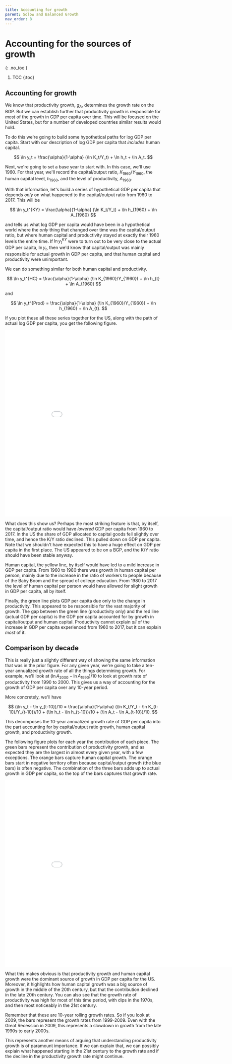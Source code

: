 ```yaml
---
title: Accounting for growth
parent: Solow and Balanced Growth
nav_order: 8
---
```


# Accounting for the sources of growth
{: .no_toc }

1. TOC 
{:toc}

## Accounting for growth
We know that productivity growth, $g_A$, determines the growth rate on the BGP. But we can establish further that productivity growth is responsible for *most* of the growth in GDP per capita over time. This will be focused on the United States, but for a number of developed countries similar results would hold.

To do this we're going to build some hypothetical paths for log GDP per capita. Start with our description of log GDP per capita that *includes* human capital. 

$$
\ln y_t = \frac{\alpha}{1-\alpha} (\ln K_t/Y_t) + \ln h_t + \ln A_t.
$$

Next, we're going to set a base year to start with. In this case, we'll use 1960. For that year, we'll record the capital/output ratio, $K_{1960}/Y_{1960}$, the human capital level, $h_{1960}$, and the level of productivity, $A_{1960}$. 

With that information, let's build a series of hypothetical GDP per capita that depends *only* on what happened to the capital/output ratio from 1960 to 2017. This will be

$$
\ln y_t^{KY} = \frac{\alpha}{1-\alpha} (\ln K_t/Y_t) + \ln h_{1960} + \ln A_{1960}
$$

and tells us what log GDP per capita would have been in a hypothetical world where the *only* thing that changed over time was the capital/output ratio, but where human capital and productivity stayed at exactly their 1960 levels the entire time. If $\ln y_t^{KY}$ were to turn out to be very close to the actual GDP per capita, $\ln y_t$, then we'd know that capital/output was mainly responsible for actual growth in GDP per capita, and that human capital and productivity were unimportant. 

We can do something similar for both human capital and productivity. 

$$
\ln y_t^{HC} = \frac{\alpha}{1-\alpha} (\ln K_{1960}/Y_{1960}) + \ln h_{t} + \ln A_{1960}
$$

and 

$$
\ln y_t^{Prod} = \frac{\alpha}{1-\alpha} (\ln K_{1960}/Y_{1960}) + \ln h_{1960} + \ln A_{t}.
$$

If you plot these all these series together for the US, along with the path of actual log GDP per capita, you get the following figure.

<iframe width="900" height="600" frameborder="0" scrolling="no" src="//plotly.com/~dvollrath/81.embed"></iframe>

What does this show us? Perhaps the most striking feature is that, by itself, the capital/output ratio would have *lowered* GDP per capita from 1960 to 2017. In the US the share of GDP allocated to capital goods fell slightly over time, and hence the K/Y ratio declined. This pulled down on GDP per capita. Note that we shouldn't have expected this to have a huge effect on GDP per capita in the first place. The US appeared to be on a BGP, and the K/Y ratio should have been stable anyway. 

Human capital, the yellow line, by itself would have led to a mild increase in GDP per capita. From 1960 to 1980 there was growth in human capital per person, mainly due to the increase in the ratio of workers to people because of the Baby Boom and the spread of college education. From 1980 to 2017 the level of human capital per person would have allowed for slight growth in GDP per capita, all by itself. 

Finally, the green line plots GDP per capita due only to the change in productivity. This appeared to be responsible for the vast majority of growth. The gap between the green line (productivity only) and the red line (actual GDP per capita) is the GDP per capita accounted for by growth in capital/output and human capital. Productivity cannot explain *all* of the increase in GDP per capita experienced from 1960 to 2017, but it can explain *most* of it. 

## Comparison by decade
This is really just a slightly different way of showing the same information that was in the prior figure. For any given year, we're going to take a ten-year annualized growth rate of all the things determining growth. For example, we'll look at $(\ln A_{2000} - \ln A_{1990})/10$ to look at growth rate of productivity from 1990 to 2000. This gives us a way of accounting for the growth of GDP per capita over any 10-year period. 

More concretely, we'll have

$$
(\ln y_t - \ln y_{t-10})/10 = \frac{\alpha}{1-\alpha} (\ln K_t/Y_t - \ln K_{t-10}/Y_{t-10})/10 + (\ln h_t - \ln h_{t-10})/10 + (\ln A_t - \ln A_{t-10})/10.
$$

This decomposes the 10-year annualized growth rate of GDP per capita into the part accounting for by capital/output ratio growth, human capital growth, and productivity growth. 

The following figure plots for each year the contribution of each piece. The green bars represent the contribution of productivity growth, and as expected they are the largest in almost every given year, with a few exceptions. The orange bars capture human capital growth. The orange bars start in negative territory often because capital/output growth (the blue bars) is often negative. The combination of the three bars adds up to actual growth in GDP per capita, so the top of the bars captures that growth rate.

<iframe width="900" height="600" frameborder="0" scrolling="no" src="//plotly.com/~dvollrath/89.embed"></iframe>

What this makes obvious is that productivity growth and human capital growth were the dominant source of growth in GDP per capita for the US. Moreover, it highlights how human capital growth was a big source of growth in the middle of the 20th century, but that the contribution declined in the late 20th century. You can also see that the growth rate of productivity was high for most of this time period, with dips in the 1970s, and then most noticeably in the 21st century. 

Remember that these are 10-year rolling growth rates. So if you look at 2009, the bars represent the growth rates from 1999-2009. Even with the Great Recession in 2009, this represents a slowdown in growth from the late 1990s to early 2000s. 

This represents another means of arguing that understanding productivity growth is of paramount importance. If we can explain that, we can possibly explain what happened starting in the 21st century to the growth rate and if the decline in the productivity growth rate might continue.
